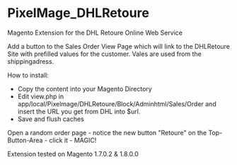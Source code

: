 PixelMage_DHLRetoure
====================

Magento Extension for the DHL Retoure Online Web Service

Add a button to the Sales Order View Page which will link to the DHLRetoure Site with prefilled values for the customer.
Vales are used from the shippingadress.

How to install:
- Copy the content into your Magento Directory
- Edit view.php in app/local/Pixelmage/DHLRetoure/Block/Adminhtml/Sales/Order and insert the URL you get from DHL into $url.
- Save and flush caches

Open a random order page - notice the new button "Retoure" on the Top-Button-Area - click it - MAGIC!

Extension tested on Magento 1.7.0.2 & 1.8.0.0
